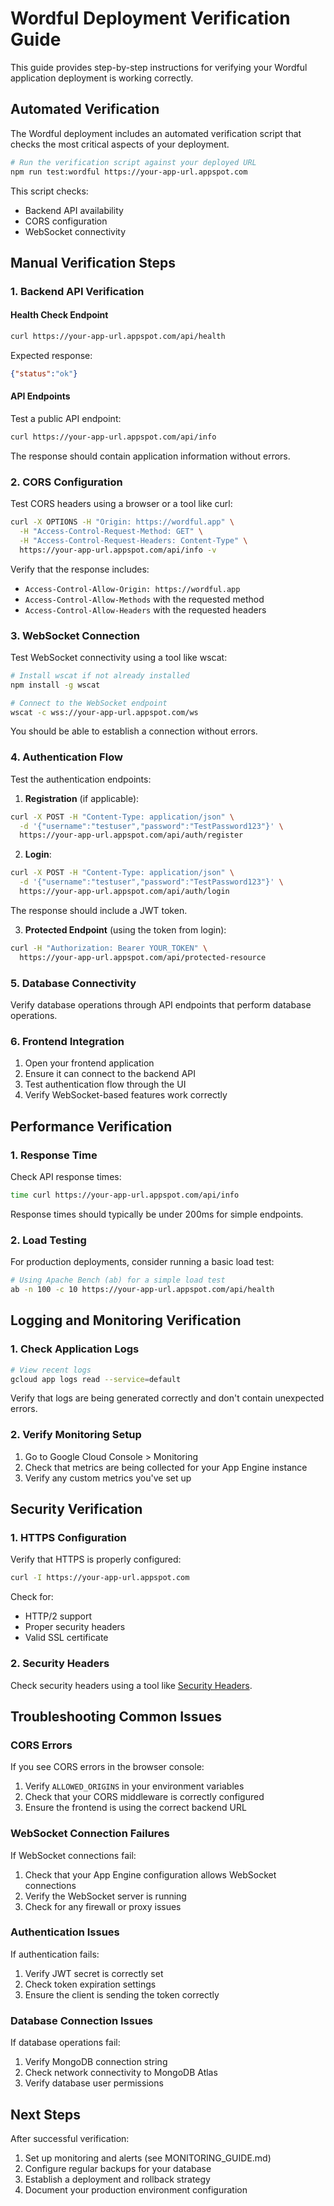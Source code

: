 # Wordful Deployment Verification Guide

This guide provides step-by-step instructions for verifying your Wordful application deployment is working correctly.

## Automated Verification

The Wordful deployment includes an automated verification script that checks the most critical aspects of your deployment.

```bash
# Run the verification script against your deployed URL
npm run test:wordful https://your-app-url.appspot.com
```

This script checks:
- Backend API availability
- CORS configuration
- WebSocket connectivity

## Manual Verification Steps

### 1. Backend API Verification

#### Health Check Endpoint

```bash
curl https://your-app-url.appspot.com/api/health
```

Expected response:
```json
{"status":"ok"}
```

#### API Endpoints

Test a public API endpoint:
```bash
curl https://your-app-url.appspot.com/api/info
```

The response should contain application information without errors.

### 2. CORS Configuration

Test CORS headers using a browser or a tool like curl:

```bash
curl -X OPTIONS -H "Origin: https://wordful.app" \
  -H "Access-Control-Request-Method: GET" \
  -H "Access-Control-Request-Headers: Content-Type" \
  https://your-app-url.appspot.com/api/info -v
```

Verify that the response includes:
- `Access-Control-Allow-Origin: https://wordful.app`
- `Access-Control-Allow-Methods` with the requested method
- `Access-Control-Allow-Headers` with the requested headers

### 3. WebSocket Connection

Test WebSocket connectivity using a tool like wscat:

```bash
# Install wscat if not already installed
npm install -g wscat

# Connect to the WebSocket endpoint
wscat -c wss://your-app-url.appspot.com/ws
```

You should be able to establish a connection without errors.

### 4. Authentication Flow

Test the authentication endpoints:

1. **Registration** (if applicable):
```bash
curl -X POST -H "Content-Type: application/json" \
  -d '{"username":"testuser","password":"TestPassword123"}' \
  https://your-app-url.appspot.com/api/auth/register
```

2. **Login**:
```bash
curl -X POST -H "Content-Type: application/json" \
  -d '{"username":"testuser","password":"TestPassword123"}' \
  https://your-app-url.appspot.com/api/auth/login
```

The response should include a JWT token.

3. **Protected Endpoint** (using the token from login):
```bash
curl -H "Authorization: Bearer YOUR_TOKEN" \
  https://your-app-url.appspot.com/api/protected-resource
```

### 5. Database Connectivity

Verify database operations through API endpoints that perform database operations.

### 6. Frontend Integration

1. Open your frontend application
2. Ensure it can connect to the backend API
3. Test authentication flow through the UI
4. Verify WebSocket-based features work correctly

## Performance Verification

### 1. Response Time

Check API response times:

```bash
time curl https://your-app-url.appspot.com/api/info
```

Response times should typically be under 200ms for simple endpoints.

### 2. Load Testing

For production deployments, consider running a basic load test:

```bash
# Using Apache Bench (ab) for a simple load test
ab -n 100 -c 10 https://your-app-url.appspot.com/api/health
```

## Logging and Monitoring Verification

### 1. Check Application Logs

```bash
# View recent logs
gcloud app logs read --service=default
```

Verify that logs are being generated correctly and don't contain unexpected errors.

### 2. Verify Monitoring Setup

1. Go to Google Cloud Console > Monitoring
2. Check that metrics are being collected for your App Engine instance
3. Verify any custom metrics you've set up

## Security Verification

### 1. HTTPS Configuration

Verify that HTTPS is properly configured:

```bash
curl -I https://your-app-url.appspot.com
```

Check for:
- HTTP/2 support
- Proper security headers
- Valid SSL certificate

### 2. Security Headers

Check security headers using a tool like [Security Headers](https://securityheaders.com).

## Troubleshooting Common Issues

### CORS Errors

If you see CORS errors in the browser console:
1. Verify `ALLOWED_ORIGINS` in your environment variables
2. Check that your CORS middleware is correctly configured
3. Ensure the frontend is using the correct backend URL

### WebSocket Connection Failures

If WebSocket connections fail:
1. Check that your App Engine configuration allows WebSocket connections
2. Verify the WebSocket server is running
3. Check for any firewall or proxy issues

### Authentication Issues

If authentication fails:
1. Verify JWT secret is correctly set
2. Check token expiration settings
3. Ensure the client is sending the token correctly

### Database Connection Issues

If database operations fail:
1. Verify MongoDB connection string
2. Check network connectivity to MongoDB Atlas
3. Verify database user permissions

## Next Steps

After successful verification:

1. Set up monitoring and alerts (see MONITORING_GUIDE.md)
2. Configure regular backups for your database
3. Establish a deployment and rollback strategy
4. Document your production environment configuration